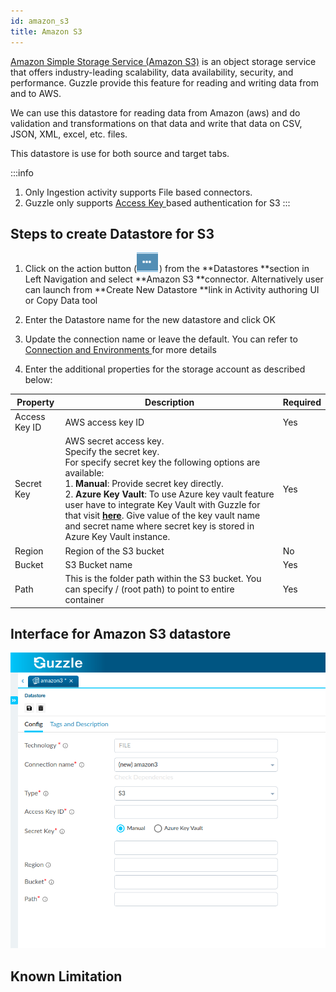```yaml
---
id: amazon_s3
title: Amazon S3
---
```


[Amazon Simple Storage Service (Amazon S3)](https://aws.amazon.com/s3/) is an object storage service that offers industry-leading scalability, data availability, security, and performance. Guzzle provide this feature for reading and writing data from and to AWS.

We can use this datastore for reading data from Amazon (aws) and do validation and transformations on that data and write that data on CSV, JSON, XML, excel, etc. files.

This datastore is use for both source and target tabs.

:::info
1. Only Ingestion activity supports File based connectors. 
2. Guzzle only supports [Access Key ](https://docs.aws.amazon.com/AmazonS3/latest/userguide/RESTAuthentication.html#ConstructingTheAuthenticationHeader) based authentication for S3
:::

## Steps to create Datastore for S3

1. Click on the action button (![image alt text](/img/docs/how-to-guides/datastores/action_button.png)) from the **Datastores **section in Left Navigation and select **Amazon S3 **connector. Alternatively user can launch from **Create New Datastore **link in Activity authoring UI or Copy Data tool

2. Enter the Datastore name for the new datastore and click OK

3. Update the connection name or leave the default. You can refer to [Connection and Environments ](../connection_and_environment/connection_and_environment) for more details

4. Enter the additional properties for the storage account as described below:

|Property|Description|Required|
|--- |--- |--- |
|Access Key ID|AWS access key ID|Yes|
|Secret Key|AWS secret access key.<br/>Specify the secret key.<br/> For specify secret key the following options are available:<br/>1. **Manual**: Provide secret key directly. <br/>2. **Azure Key Vault**: To use Azure key vault feature user have to integrate Key Vault with Guzzle for that visit **[here](../features/how_key_vault_is_used_to_integrate_guzzle)**. Give value of the key vault name and secret name where secret key is stored in Azure Key Vault instance.|Yes|
|Region|Region of the S3 bucket|No|
|Bucket|S3 Bucket name|Yes|
|Path|This is the folder path within the S3 bucket. You can specify  / (root path) to point to entire container|Yes|

## Interface for Amazon S3 datastore

<a href="https://guzzle.justanalytics.com/img/docs/how-to-guides/datastores/amazons3_1.png" target="_self" >
    <img width="1000" src="/img/docs/how-to-guides/datastores/amazons3_1.png" />
</a>

## Known Limitation

